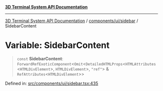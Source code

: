 [**3D Terminal System API Documentation**](../../../../README.md)

***

[3D Terminal System API Documentation](../../../../README.md) / [components/ui/sidebar](../README.md) / SidebarContent

# Variable: SidebarContent

> `const` **SidebarContent**: `ForwardRefExoticComponent`\<`Omit`\<`DetailedHTMLProps`\<`HTMLAttributes`\<`HTMLDivElement`\>, `HTMLDivElement`\>, `"ref"`\> & `RefAttributes`\<`HTMLDivElement`\>\>

Defined in: [src/components/ui/sidebar.tsx:435](https://github.com/Dicommunitas/ThreeJS_Terminal_3D2/blob/7cc56be20ce03492e7afbc2e75ffa70f9c523fe8/src/components/ui/sidebar.tsx#L435)
